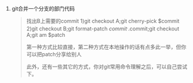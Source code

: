 1. git合并一个分支的部门代码

   > 找出B上需要的commit
   > 1)git checkout A;git cherry-pick $commit
   > 2)git checkout B;git format-patch $commit^..$commit;git checkout A;git am $patch
   >
   > 第一种方式比较直接，第二种方式在本地操作的话有点多此一举，但你可以把patch分享给别人
   >
   > 此外，还有一些其它的方式，你对git常用命令理解之后，可以自己尝试下。